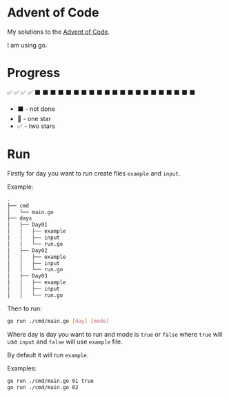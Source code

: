 # Advent of Code

My solutions to the [Advent of Code](https://adventofcode.com).

I am using go.

# Progress

:white_check_mark:
:white_check_mark:
:white_check_mark:
:white_check_mark:
:black_large_square:
:black_large_square:
:black_large_square:
:black_large_square:
:black_large_square:
:black_large_square:
:black_large_square:
:black_large_square:
:black_large_square:
:black_large_square:
:black_large_square:
:black_large_square:
:black_large_square:
:black_large_square:
:black_large_square:
:black_large_square:
:black_large_square:
:black_large_square:
:black_large_square:
:black_large_square:
:black_large_square:

- :black_large_square: - not done
- :black_square_button: - one star
- :white_check_mark: - two stars

# Run

Firstly for day you want to run create files `example` and `input`.

Example:
```bash
.
├── cmd
│   └── main.go
├── days
│   ├── Day01
│   │   ├── example
│   │   ├── input
│   │   └── run.go
│   ├── Day02
│   │   ├── example
│   │   ├── input
│   │   └── run.go
│   ├── Day03
│   │   ├── example
│   │   ├── input
│   │   └── run.go
```

Then to run:
```bash
go run ./cmd/main.go [day] [mode]
```

Where day is day you want to run and mode is `true` or `false` where `true` will use `input` and `false` will use `example` file.

By default it will run `example`.

Examples:

```bash
go run ./cmd/main.go 01 true
go run ./cmd/main.go 02
```
